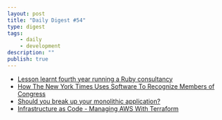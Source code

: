 ```yaml
---
layout: post
title: "Daily Digest #54"
type: digest
tags: 
    - daily
    - development
description: ""
publish: true
---
```


- [Lesson learnt fourth year running a Ruby consultancy](https://marsbased.com/blog/2018/05/28/shot-stars-landed-mars-lessons-learnt-fourth-year/)
- [How The New York Times Uses Software To Recognize Members of Congress](https://open.nytimes.com/how-the-new-york-times-uses-software-to-recognize-members-of-congress-29b46dd426c7?source=rss----51e1d1745b32---4)
- [Should you break up your monolithic application?](https://buttercms.com/books/microservices-for-startups/should-you-break-up-your-monolithic-application)
- [Infrastructure as Code - Managing AWS With Terraform ](https://dev.to/frosnerd/infrastructure-as-code---managing-aws-with-terraform-i9o)